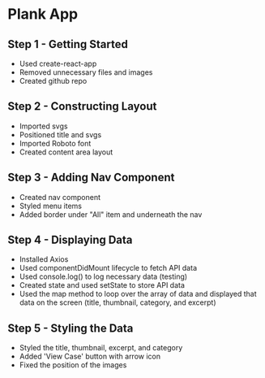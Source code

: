 # Plank App

## Step 1 - Getting Started
 - Used create-react-app
 - Removed unnecessary files and images
 - Created github repo

## Step 2 - Constructing Layout
 - Imported svgs 
 - Positioned title and svgs
 - Imported Roboto font
 - Created content area layout

 ## Step 3 - Adding Nav Component
 - Created nav component
 - Styled menu items
 - Added border under "All" item and underneath the nav

 ## Step 4 - Displaying Data
 - Installed Axios
 - Used componentDidMount lifecycle to fetch API data
 - Used console.log() to log necessary data (testing)
 - Created state and used setState to store API data
 - Used the map method to loop over the array of data and displayed that data on the screen (title, thumbnail, category, and excerpt)

 ## Step 5 - Styling the Data
 - Styled the title, thumbnail, excerpt, and category
 - Added 'View Case' button with arrow icon
 - Fixed the position of the images
 



